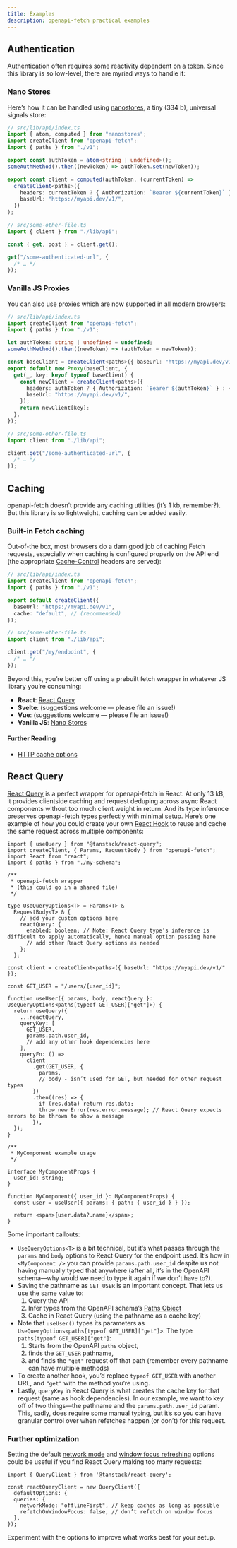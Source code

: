 ```yaml
---
title: Examples
description: openapi-fetch practical examples
---
```


## Authentication

Authentication often requires some reactivity dependent on a token. Since this library is so low-level, there are myriad ways to handle it:

### Nano Stores

Here’s how it can be handled using <a href="https://github.com/nanostores/nanostores" target="_blank" rel="noopener noreferrer">nanostores</a>, a tiny (334 b), universal signals store:

```ts
// src/lib/api/index.ts
import { atom, computed } from "nanostores";
import createClient from "openapi-fetch";
import { paths } from "./v1";

export const authToken = atom<string | undefined>();
someAuthMethod().then((newToken) => authToken.set(newToken));

export const client = computed(authToken, (currentToken) =>
  createClient<paths>({
    headers: currentToken ? { Authorization: `Bearer ${currentToken}` } : {},
    baseUrl: "https://myapi.dev/v1/",
  })
);

// src/some-other-file.ts
import { client } from "./lib/api";

const { get, post } = client.get();

get("/some-authenticated-url", {
  /* … */
});
```

### Vanilla JS Proxies

You can also use <a href="https://developer.mozilla.org/en-US/docs/Web/JavaScript/Reference/Global_Objects/Proxy" target="_blank" rel="noopener noreferrer">proxies</a> which are now supported in all modern browsers:

```ts
// src/lib/api/index.ts
import createClient from "openapi-fetch";
import { paths } from "./v1";

let authToken: string | undefined = undefined;
someAuthMethod().then((newToken) => (authToken = newToken));

const baseClient = createClient<paths>({ baseUrl: "https://myapi.dev/v1/" });
export default new Proxy(baseClient, {
  get(_, key: keyof typeof baseClient) {
    const newClient = createClient<paths>({
      headers: authToken ? { Authorization: `Bearer ${authToken}` } : {},
      baseUrl: "https://myapi.dev/v1/",
    });
    return newClient[key];
  },
});

// src/some-other-file.ts
import client from "./lib/api";

client.get("/some-authenticated-url", {
  /* … */
});
```

## Caching

openapi-fetch doesn’t provide any caching utilities (it’s 1 kb, remember?). But this library is so lightweight, caching can be added easily.

### Built-in Fetch caching

Out-of-the box, most browsers do a darn good job of caching Fetch requests, especially when caching is configured properly on the API end (the appropriate <a href="https://developer.mozilla.org/en-US/docs/Web/HTTP/Headers/Cache-Control" target="_blank">Cache-Control</a> headers are served):

```ts
// src/lib/api/index.ts
import createClient from "openapi-fetch";
import { paths } from "./v1";

export default createClient({
  baseUrl: "https://myapi.dev/v1",
  cache: "default", // (recommended)
});

// src/some-other-file.ts
import client from "./lib/api";

client.get("/my/endpoint", {
  /* … */
});
```

Beyond this, you’re better off using a prebuilt fetch wrapper in whatever JS library you’re consuming:

- **React**: [React Query](#react-query)
- **Svelte**: (suggestions welcome — please file an issue!)
- **Vue**: (suggestions welcome — please file an issue!)
- **Vanilla JS**: [Nano Stores](https://github.com/nanostores/nanostores)

#### Further Reading

- <a href="https://developer.mozilla.org/en-US/docs/Web/API/Request/cache" target="_blank">HTTP cache options</a>

## React Query

[React Query](https://tanstack.com/query/latest) is a perfect wrapper for openapi-fetch in React. At only 13 kB, it provides clientside caching and request deduping across async React components without too much client weight in return. And its type inference preserves openapi-fetch types perfectly with minimal setup. Here’s one example of how you could create your own [React Hook](https://react.dev/learn/reusing-logic-with-custom-hooks) to reuse and cache the same request across multiple components:

```tsx
import { useQuery } from "@tanstack/react-query";
import createClient, { Params, RequestBody } from "openapi-fetch";
import React from "react";
import { paths } from "./my-schema";

/**
 * openapi-fetch wrapper
 * (this could go in a shared file)
 */

type UseQueryOptions<T> = Params<T> &
  RequestBody<T> & {
    // add your custom options here
    reactQuery: {
      enabled: boolean; // Note: React Query type’s inference is difficult to apply automatically, hence manual option passing here
      // add other React Query options as needed
    };
  };

const client = createClient<paths>({ baseUrl: "https://myapi.dev/v1/" });

const GET_USER = "/users/{user_id}";

function useUser({ params, body, reactQuery }: UseQueryOptions<paths[typeof GET_USER]["get"]>) {
  return useQuery({
    ...reactQuery,
    queryKey: [
      GET_USER,
      params.path.user_id,
      // add any other hook dependencies here
    ],
    queryFn: () =>
      client
        .get(GET_USER, {
          params,
          // body - isn’t used for GET, but needed for other request types
        })
        .then((res) => {
          if (res.data) return res.data;
          throw new Error(res.error.message); // React Query expects errors to be thrown to show a message
        }),
  });
}

/**
 * MyComponent example usage
 */

interface MyComponentProps {
  user_id: string;
}

function MyComponent({ user_id }: MyComponentProps) {
  const user = useUser({ params: { path: { user_id } } });

  return <span>{user.data?.name}</span>;
}
```

Some important callouts:

- `UseQueryOptions<T>` is a bit technical, but it’s what passes through the `params` and `body` options to React Query for the endpoint used. It’s how in `<MyComponent />` you can provide `params.path.user_id` despite us not having manually typed that anywhere (after all, it’s in the OpenAPI schema—why would we need to type it again if we don’t have to?).
- Saving the pathname as `GET_USER` is an important concept. That lets us use the same value to:
  1. Query the API
  2. Infer types from the OpenAPI schema’s [Paths Object](https://spec.openapis.org/oas/latest.html#paths-object)
  3. Cache in React Query (using the pathname as a cache key)
- Note that `useUser()` types its parameters as `UseQueryOptions<paths[typeof GET_USER]["get"]>`. The type `paths[typeof GET_USER]["get"]`:
  1. Starts from the OpenAPI `paths` object,
  2. finds the `GET_USER` pathname,
  3. and finds the `"get"` request off that path (remember every pathname can have multiple methods)
- To create another hook, you’d replace `typeof GET_USER` with another URL, and `"get"` with the method you’re using.
- Lastly, `queryKey` in React Query is what creates the cache key for that request (same as hook dependencies). In our example, we want to key off of two things—the pathname and the `params.path.user_id` param. This, sadly, does require some manual typing, but it’s so you can have granular control over when refetches happen (or don’t) for this request.

### Further optimization

Setting the default [network mode](https://tanstack.com/query/latest/docs/react/guides/network-mode) and [window focus refreshing](https://tanstack.com/query/latest/docs/react/guides/window-focus-refetching) options could be useful if you find React Query making too many requests:

```tsx
import { QueryClient } from '@tanstack/react-query';

const reactQueryClient = new QueryClient({
  defaultOptions: {
  queries: {
    networkMode: "offlineFirst", // keep caches as long as possible
    refetchOnWindowFocus: false, // don’t refetch on window focus
  },
});
```

Experiment with the options to improve what works best for your setup.
